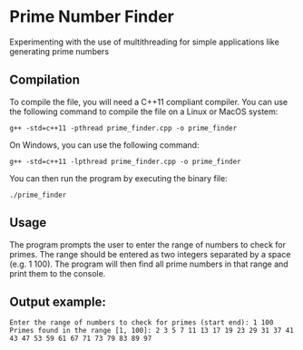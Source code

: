 # Prime Number Finder
Experimenting with the use of multithreading for simple applications like generating prime numbers
## Compilation
To compile the file, you will need a C++11 compliant compiler. You can use the following command to compile the file on a Linux or MacOS system:
```
g++ -std=c++11 -pthread prime_finder.cpp -o prime_finder
```
On Windows, you can use the following command:
```
g++ -std=c++11 -lpthread prime_finder.cpp -o prime_finder
```
You can then run the program by executing the binary file:
```
./prime_finder
```
## Usage
The program prompts the user to enter the range of numbers to check for primes. The range should be entered as two integers separated by a space (e.g. 1 100). The program will then find all prime numbers in that range and print them to the console.
## Output example:
```
Enter the range of numbers to check for primes (start end): 1 100
Primes found in the range [1, 100]: 2 3 5 7 11 13 17 19 23 29 31 37 41 43 47 53 59 61 67 71 73 79 83 89 97
```

